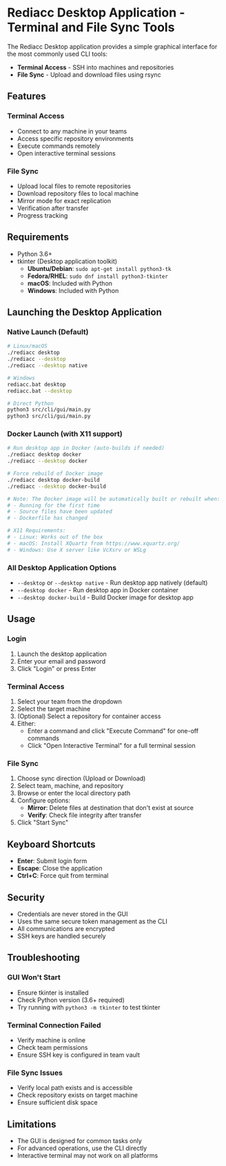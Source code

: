 # Rediacc Desktop Application - Terminal and File Sync Tools

The Rediacc Desktop application provides a simple graphical interface for the most commonly used CLI tools:
- **Terminal Access** - SSH into machines and repositories
- **File Sync** - Upload and download files using rsync

## Features

### Terminal Access
- Connect to any machine in your teams
- Access specific repository environments
- Execute commands remotely
- Open interactive terminal sessions

### File Sync
- Upload local files to remote repositories
- Download repository files to local machine
- Mirror mode for exact replication
- Verification after transfer
- Progress tracking

## Requirements

- Python 3.6+
- tkinter (Desktop application toolkit)
  - **Ubuntu/Debian**: `sudo apt-get install python3-tk`
  - **Fedora/RHEL**: `sudo dnf install python3-tkinter`
  - **macOS**: Included with Python
  - **Windows**: Included with Python

## Launching the Desktop Application

### Native Launch (Default)
```bash
# Linux/macOS
./rediacc desktop
./rediacc --desktop
./rediacc --desktop native

# Windows
rediacc.bat desktop
rediacc.bat --desktop

# Direct Python
python3 src/cli/gui/main.py
python3 src/cli/gui/main.py
```

### Docker Launch (with X11 support)
```bash
# Run desktop app in Docker (auto-builds if needed)
./rediacc desktop docker
./rediacc --desktop docker

# Force rebuild of Docker image
./rediacc desktop docker-build
./rediacc --desktop docker-build

# Note: The Docker image will be automatically built or rebuilt when:
# - Running for the first time
# - Source files have been updated
# - Dockerfile has changed

# X11 Requirements:
# - Linux: Works out of the box
# - macOS: Install XQuartz from https://www.xquartz.org/
# - Windows: Use X server like VcXsrv or WSLg
```

### All Desktop Application Options
- `--desktop` or `--desktop native` - Run desktop app natively (default)
- `--desktop docker` - Run desktop app in Docker container
- `--desktop docker-build` - Build Docker image for desktop app

## Usage

### Login
1. Launch the desktop application
2. Enter your email and password
3. Click "Login" or press Enter

### Terminal Access
1. Select your team from the dropdown
2. Select the target machine
3. (Optional) Select a repository for container access
4. Either:
   - Enter a command and click "Execute Command" for one-off commands
   - Click "Open Interactive Terminal" for a full terminal session

### File Sync
1. Choose sync direction (Upload or Download)
2. Select team, machine, and repository
3. Browse or enter the local directory path
4. Configure options:
   - **Mirror**: Delete files at destination that don't exist at source
   - **Verify**: Check file integrity after transfer
5. Click "Start Sync"

## Keyboard Shortcuts

- **Enter**: Submit login form
- **Escape**: Close the application
- **Ctrl+C**: Force quit from terminal

## Security

- Credentials are never stored in the GUI
- Uses the same secure token management as the CLI
- All communications are encrypted
- SSH keys are handled securely

## Troubleshooting

### GUI Won't Start
- Ensure tkinter is installed
- Check Python version (3.6+ required)
- Try running with `python3 -m tkinter` to test tkinter

### Terminal Connection Failed
- Verify machine is online
- Check team permissions
- Ensure SSH key is configured in team vault

### File Sync Issues
- Verify local path exists and is accessible
- Check repository exists on target machine
- Ensure sufficient disk space

## Limitations

- The GUI is designed for common tasks only
- For advanced operations, use the CLI directly
- Interactive terminal may not work on all platforms